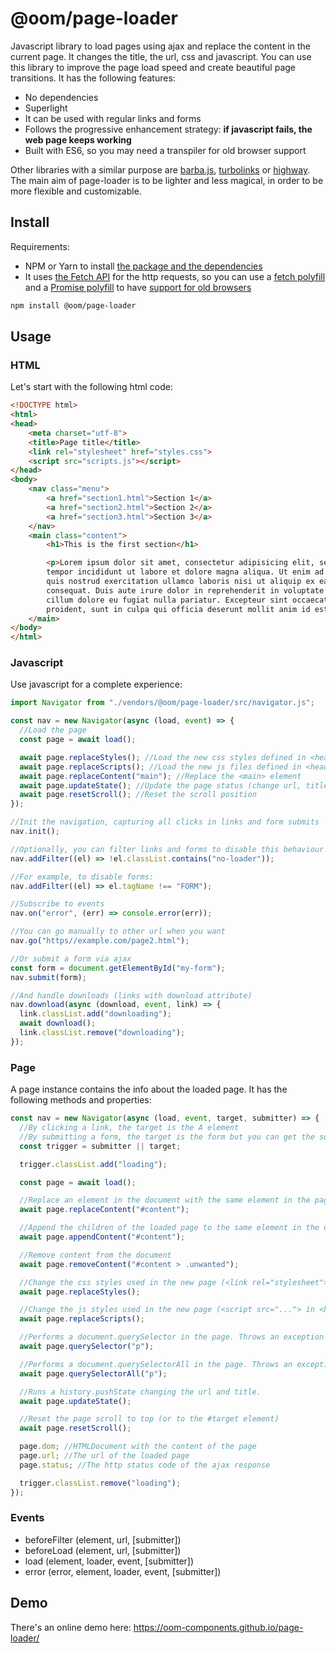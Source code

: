 # @oom/page-loader

Javascript library to load pages using ajax and replace the content in the
current page. It changes the title, the url, css and javascript. You can use
this library to improve the page load speed and create beautiful page
transitions. It has the following features:

- No dependencies
- Superlight
- It can be used with regular links and forms
- Follows the progressive enhancement strategy: **if javascript fails, the web
  page keeps working**
- Built with ES6, so you may need a transpiler for old browser support

Other libraries with a similar purpose are
[barba.js](https://github.com/luruke/barba.js/),
[turbolinks](https://github.com/turbolinks/turbolinks) or
[highway](https://github.com/Dogstudio/highway). The main aim of page-loader is
to be lighter and less magical, in order to be more flexible and customizable.

## Install

Requirements:

- NPM or Yarn to install
  [the package and the dependencies](https://www.npmjs.com/@oom/page-loader)
- It uses
  [the Fetch API](https://developer.mozilla.org/en-US/docs/Web/API/Fetch_API)
  for the http requests, so you can use a
  [fetch polyfill](https://github.com/github/fetch) and a
  [Promise polyfill](https://github.com/taylorhakes/promise-polyfill) to have
  [support for old browsers](https://caniuse.com/#feat=fetch)

```sh
npm install @oom/page-loader
```

## Usage

### HTML

Let's start with the following html code:

```html
<!DOCTYPE html>
<html>
<head>
    <meta charset="utf-8">
    <title>Page title</title>
    <link rel="stylesheet" href="styles.css">
    <script src="scripts.js"></script>
</head>
<body>
    <nav class="menu">
        <a href="section1.html">Section 1</a>
        <a href="section2.html">Section 2</a>
        <a href="section3.html">Section 3</a>
    </nav>
    <main class="content">
        <h1>This is the first section</h1>

        <p>Lorem ipsum dolor sit amet, consectetur adipisicing elit, sed do eiusmod
        tempor incididunt ut labore et dolore magna aliqua. Ut enim ad minim veniam,
        quis nostrud exercitation ullamco laboris nisi ut aliquip ex ea commodo
        consequat. Duis aute irure dolor in reprehenderit in voluptate velit esse
        cillum dolore eu fugiat nulla pariatur. Excepteur sint occaecat cupidatat non
        proident, sunt in culpa qui officia deserunt mollit anim id est laborum.</p>
    </main>
</body>
</html>
```

### Javascript

Use javascript for a complete experience:

```js
import Navigator from "./vendors/@oom/page-loader/src/navigator.js";

const nav = new Navigator(async (load, event) => {
  //Load the page
  const page = await load();

  await page.replaceStyles(); //Load the new css styles defined in <head> not present currently
  await page.replaceScripts(); //Load the new js files defined in <head> not present currently
  await page.replaceContent("main"); //Replace the <main> element
  await page.updateState(); //Update the page status (change url, title etc)
  await page.resetScroll(); //Reset the scroll position
});

//Init the navigation, capturing all clicks in links and form submits
nav.init();

//Optionally, you can filter links and forms to disable this behaviour
nav.addFilter((el) => !el.classList.contains("no-loader"));

//For example, to disable forms:
nav.addFilter((el) => el.tagName !== "FORM");

//Subscribe to events
nav.on("error", (err) => console.error(err));

//You can go manually to other url when you want
nav.go("https//example.com/page2.html");

//Or submit a form via ajax
const form = document.getElementById("my-form");
nav.submit(form);

//And handle downloads (links with download attribute)
nav.download(async (download, event, link) => {
  link.classList.add("downloading");
  await download();
  link.classList.remove("downloading");
});
```

### Page

A page instance contains the info about the loaded page. It has the following
methods and properties:

```js
const nav = new Navigator(async (load, event, target, submitter) => {
  //By clicking a link, the target is the A element
  //By submitting a form, the target is the form but you can get the submitter element (the button being pressed)
  const trigger = submitter || target;

  trigger.classList.add("loading");

  const page = await load();

  //Replace an element in the document with the same element in the page
  await page.replaceContent("#content");

  //Append the children of the loaded page to the same element in the document
  await page.appendContent("#content");

  //Remove content from the document
  await page.removeContent("#content > .unwanted");

  //Change the css styles used in the new page (<link rel="stylesheet"> in <head>).
  await page.replaceStyles();

  //Change the js styles used in the new page (<script src="..."> in <head>).
  await page.replaceScripts();

  //Performs a document.querySelector in the page. Throws an exception on empty result
  await page.querySelector("p");

  //Performs a document.querySelectorAll in the page. Throws an exception on empty result
  await page.querySelectorAll("p");

  //Runs a history.pushState changing the url and title.
  await page.updateState();

  //Reset the page scroll to top (or to the #target element)
  await page.resetScroll();

  page.dom; //HTMLDocument with the content of the page
  page.url; //The url of the loaded page
  page.status; //The http status code of the ajax response

  trigger.classList.remove("loading");
});
```

### Events

- beforeFilter (element, url, [submitter])
- beforeLoad (element, url, [submitter])
- load (element, loader, event, [submitter])
- error (error, element, loader, event, [submitter])

## Demo

There's an online demo here: https://oom-components.github.io/page-loader/
